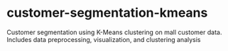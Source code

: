 # customer-segmentation-kmeans
Customer segmentation using K-Means clustering on mall customer data. Includes data preprocessing, visualization, and clustering analysis

